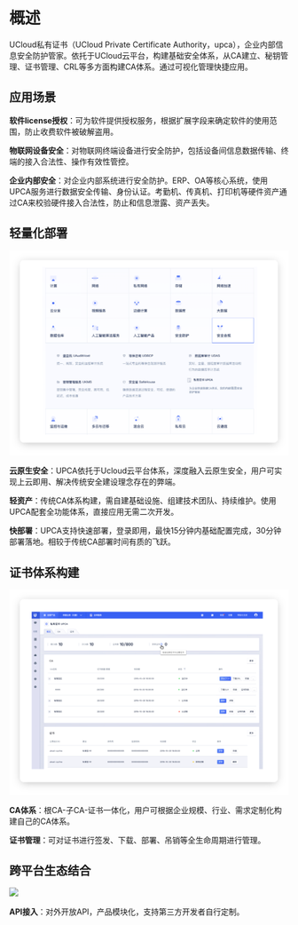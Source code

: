 

# 概述

UCloud私有证书（UCloud Private Certificate Authority，upca），企业内部信息安全防护管家。依托于UCloud云平台，构建基础安全体系，从CA建立、秘钥管理、证书管理、CRL等多方面构建CA体系。通过可视化管理快捷应用。



## 应用场景


**软件license授权**：可为软件提供授权服务，根据扩展字段来确定软件的使用范围，防止收费软件被破解盗用。



**物联网设备安全**：对物联网终端设备进行安全防护，包括设备间信息数据传输、终端的接入合法性、操作有效性管控。



**企业内部安全**：对企业内部系统进行安全防护。ERP、OA等核心系统，使用UPCA服务进行数据安全传输、身份认证。考勤机、传真机、打印机等硬件资产通过CA来校验硬件接入合法性，防止和信息泄露、资产丢失。



## 轻量化部署

![](/images/UPCA/gs1.png)


**云原生安全**：UPCA依托于Ucloud云平台体系，深度融入云原生安全，用户可实现上云即用、解决传统安全建设理念存在的弊端。


**轻资产**：传统CA体系构建，需自建基础设施、组建技术团队、持续维护。使用UPCA配套全功能体系，直接应用无需二次开发。


**快部署**：UPCA支持快速部署，登录即用，最快15分钟内基础配置完成，30分钟部署落地。相较于传统CA部署时间有质的飞跃。



## 证书体系构建

![](/images/UPCA/gs2.png)


**CA体系**：根CA-子CA-证书一体化，用户可根据企业规模、行业、需求定制化构建自己的CA体系。


**证书管理**：可对证书进行签发、下载、部署、吊销等全生命周期进行管理。



## 跨平台生态结合

![](/images/UPCA/gs4.png)


**API接入**：对外开放API，产品模块化，支持第三方开发者自行定制。

